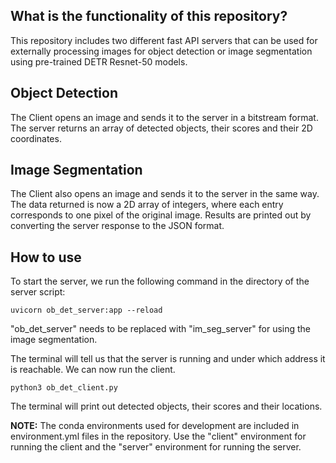 ## What is the functionality of this repository?

This repository includes two different fast API servers that can be used for externally
processing images for object detection or image segmentation using pre-trained DETR Resnet-50 models.

## Object Detection

The Client opens an image and sends it to the server in a bitstream format.
The server returns an array of detected objects, their scores and their 2D coordinates.

## Image Segmentation

The Client also opens an image and sends it to the server in the same way. The data returned is now a 2D array of integers, where each entry corresponds to one pixel of the original image. Results are printed out by converting the server response to the JSON format.

## How to use

To start the server, we run the following command in the directory of the server script:

```
uvicorn ob_det_server:app --reload
```

"ob_det_server" needs to be replaced with "im_seg_server" for using the image segmentation.

The terminal will tell us that the server is running and under which address it is reachable.
We can now run the client.

```
python3 ob_det_client.py
```

The terminal will print out detected objects, their scores and their locations.

**NOTE:** The conda environments used for development are included in environment.yml files in the repository. Use the "client" environment for running the client and the "server" environment for running the server.
